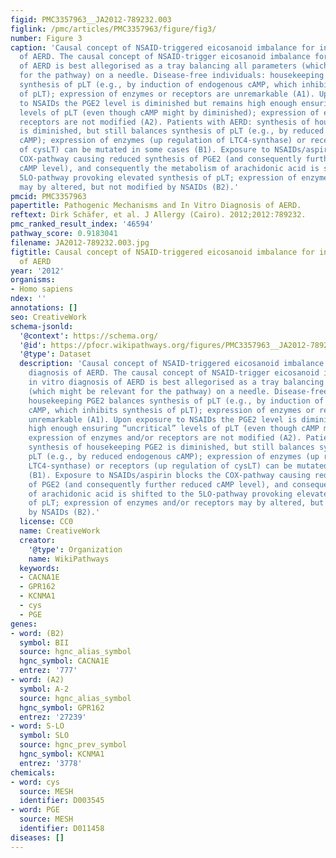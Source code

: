 ```yaml
---
figid: PMC3357963__JA2012-789232.003
figlink: /pmc/articles/PMC3357963/figure/fig3/
number: Figure 3
caption: 'Causal concept of NSAID-triggered eicosanoid imbalance for in vitro diagnosis
  of AERD. The causal concept of NSAID-trigger eicosanoid imbalance for in vitro diagnosis
  of AERD is best allegorised as a tray balancing all parameters (which might be relevant
  for the pathway) on a needle. Disease-free individuals: housekeeping PGE2 balances
  synthesis of pLT (e.g., by induction of endogenous cAMP, which inhibits synthesis
  of pLT); expression of enzymes or receptors are unremarkable (A1). Upon exposure
  to NSAIDs the PGE2 level is diminished but remains high enough ensuring “uncritical”
  levels of pLT (even though cAMP might by diminished); expression of enzymes and/or
  receptors are not modified (A2). Patients with AERD: synthesis of housekeeping PGE2
  is diminished, but still balances synthesis of pLT (e.g., by reduced endogenous
  cAMP); expression of enzymes (up regulation of LTC4-synthase) or receptors (up regulation
  of cysLT) can be mutated in some cases (B1). Exposure to NSAIDs/aspirin blocks the
  COX-pathway causing reduced synthesis of PGE2 (and consequently further reduced
  cAMP level), and consequently the metabolism of arachidonic acid is shifted to the
  5LO-pathway provoking elevated synthesis of pLT; expression of enzymes and/or receptors
  may by altered, but not modified by NSAIDs (B2).'
pmcid: PMC3357963
papertitle: Pathogenic Mechanisms and In Vitro Diagnosis of AERD.
reftext: Dirk Schäfer, et al. J Allergy (Cairo). 2012;2012:789232.
pmc_ranked_result_index: '46594'
pathway_score: 0.9183041
filename: JA2012-789232.003.jpg
figtitle: Causal concept of NSAID-triggered eicosanoid imbalance for in vitro diagnosis
  of AERD
year: '2012'
organisms:
- Homo sapiens
ndex: ''
annotations: []
seo: CreativeWork
schema-jsonld:
  '@context': https://schema.org/
  '@id': https://pfocr.wikipathways.org/figures/PMC3357963__JA2012-789232.003.html
  '@type': Dataset
  description: 'Causal concept of NSAID-triggered eicosanoid imbalance for in vitro
    diagnosis of AERD. The causal concept of NSAID-trigger eicosanoid imbalance for
    in vitro diagnosis of AERD is best allegorised as a tray balancing all parameters
    (which might be relevant for the pathway) on a needle. Disease-free individuals:
    housekeeping PGE2 balances synthesis of pLT (e.g., by induction of endogenous
    cAMP, which inhibits synthesis of pLT); expression of enzymes or receptors are
    unremarkable (A1). Upon exposure to NSAIDs the PGE2 level is diminished but remains
    high enough ensuring “uncritical” levels of pLT (even though cAMP might by diminished);
    expression of enzymes and/or receptors are not modified (A2). Patients with AERD:
    synthesis of housekeeping PGE2 is diminished, but still balances synthesis of
    pLT (e.g., by reduced endogenous cAMP); expression of enzymes (up regulation of
    LTC4-synthase) or receptors (up regulation of cysLT) can be mutated in some cases
    (B1). Exposure to NSAIDs/aspirin blocks the COX-pathway causing reduced synthesis
    of PGE2 (and consequently further reduced cAMP level), and consequently the metabolism
    of arachidonic acid is shifted to the 5LO-pathway provoking elevated synthesis
    of pLT; expression of enzymes and/or receptors may by altered, but not modified
    by NSAIDs (B2).'
  license: CC0
  name: CreativeWork
  creator:
    '@type': Organization
    name: WikiPathways
  keywords:
  - CACNA1E
  - GPR162
  - KCNMA1
  - cys
  - PGE
genes:
- word: (B2)
  symbol: BII
  source: hgnc_alias_symbol
  hgnc_symbol: CACNA1E
  entrez: '777'
- word: (A2)
  symbol: A-2
  source: hgnc_alias_symbol
  hgnc_symbol: GPR162
  entrez: '27239'
- word: S-LO
  symbol: SLO
  source: hgnc_prev_symbol
  hgnc_symbol: KCNMA1
  entrez: '3778'
chemicals:
- word: cys
  source: MESH
  identifier: D003545
- word: PGE
  source: MESH
  identifier: D011458
diseases: []
---
```

